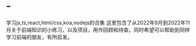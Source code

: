 # -
学习js,ts,react,html/css,koa,nodejs的合集
这里包含了从2022年9月到2022年11月关于前端知识的小练习，以及项目，用作回顾和待查。同时希望可以帮助到同样学习前端的朋友，有所启发。
